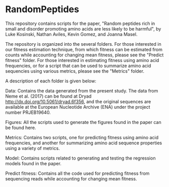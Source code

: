 # RandomPeptides
This repository contains scripts for the paper, "Random peptides rich in small and disorder promoting amino acids are less likely to be harmful", by Luke Kosinski, Nathan Aviles, Kevin Gomez, and Joanna Masel.

The repository is organized into the several folders. For those interested in our fitness estimation technique, from which fitness can be estimated from counts while accounting for changing mean fitness, please see the "Predict fitness" folder. For those interested in estimating fitness using amino acid frequencies, or for a script that can be used to summarize amino acid sequencies using various metrics, please see the "Metrics" folder.

A description of each folder is given below:

Data: Contains the data generated from the present study. The data from Neme et al. (2017) can be found at Dryad http://dx.doi.org/10.5061/dryad.6f356, and the original sequences are available at the European Nucleotide Archive (ENA) under the project number PRJEB19640.

Figures: All the scripts used to generate the figures found in the paper can be found here.

Metrics: Contains two scripts, one for predicting fitness using amino acid frequencies, and another for summarizing amino acid sequence properties using a variety of metrics.

Model: Contains scripts related to generating and testing the regression models found in the paper.

Predict fitness: Contains all the code used for predicting fitness from sequencing reads while accounting for changing mean fitness.
